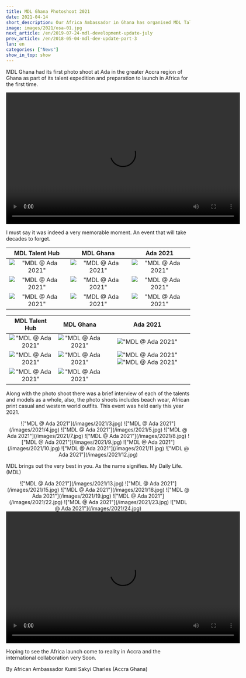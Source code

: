 ```yaml
---
title: MDL Ghana Photoshoot 2021
date: 2021-04-14    
short_description: Our Africa Ambassador in Ghana has organised MDL Talent Hub photo shoot; it's amazing!
image: images/2021/osa-01.jpg
next_article: /en/2019-07-24-mdl-development-update-july
prev_article: /en/2018-05-04-mdl-dev-update-part-3
lan: en
categories: ["News"]
show_in_top: show
---
```


MDL Ghana had its first photo shoot at Ada in the greater Accra region of Ghana as part of its talent expedition and preparation to launch in Africa for the first time.


<video width="640" height="360" controls>
  <source src="/images/2021/helloFromGhana.mp4" type="video/mp4">
Your browser does not support the video tag.
</video>

I must say it was indeed a very memorable moment. An event that will take decades to forget.


MDL Talent Hub             |   MDL Ghana    |        Ada 2021
:-------------------------:|:-------------------------:|:-------------------------:
!["MDL @ Ada 2021"](/images/2021/1.jpg)  | !["MDL @ Ada 2021"](/images/2021/2.jpg)  |  !["MDL @ Ada 2021"](/images/2021/26.jpg)
!["MDL @ Ada 2021"](/images/2021/25.jpg)  | !["MDL @ Ada 2021"](/images/2021/27.jpg)  |  !["MDL @ Ada 2021"](/images/2021/28.jpg)
!["MDL @ Ada 2021"](/images/2021/29.jpg)  |  !["MDL @ Ada 2021"](/images/2021/30.jpg) |  !["MDL @ Ada 2021"](/images/2021/31.jpg)



MDL Talent Hub             |   MDL Ghana    |        Ada 2021
:-------------------------:|:-------------------------:|:-------------------------:
!["MDL @ Ada 2021"](/images/2021/32.jpg)  |  !["MDL @ Ada 2021"](/images/2021/33.jpg)  |  !["MDL @ Ada 2021"](/images/2021/34.jpg)
!["MDL @ Ada 2021"](/images/2021/35.jpg)  |  !["MDL @ Ada 2021"](/images/2021/36.jpg)  |  !["MDL @ Ada 2021"](/images/2021/37.jpg) !["MDL @ Ada 2021"](/images/2021/38.jpg)  | !["MDL @ Ada 2021"](/images/2021/39.jpg)  |  !["MDL @ Ada 2021"](/images/2021/40.jpg)
!["MDL @ Ada 2021"](/images/2021/41.jpg)  |  !["MDL @ Ada 2021"](/images/2021/42.jpg)


Along with the photo shoot there was a brief interview of each of the talents and models as a whole, also, the photo shoots includes beach wear, African print casual and western world outfits. This event was held early this year 2021.

<center>
!["MDL @ Ada 2021"](/images/2021/3.jpg)
!["MDL @ Ada 2021"](/images/2021/4.jpg)
!["MDL @ Ada 2021"](/images/2021/5.jpg)
!["MDL @ Ada 2021"](/images/2021/7.jpg)
!["MDL @ Ada 2021"](/images/2021/8.jpg)
!["MDL @ Ada 2021"](/images/2021/9.jpg)
!["MDL @ Ada 2021"](/images/2021/10.jpg)
!["MDL @ Ada 2021"](/images/2021/11.jpg)
!["MDL @ Ada 2021"](/images/2021/12.jpg)

</center>

MDL brings out the very best in you. As the name signifies. My Daily Life. (MDL)


<center>
!["MDL @ Ada 2021"](/images/2021/13.jpg)
!["MDL @ Ada 2021"](/images/2021/15.jpg)
!["MDL @ Ada 2021"](/images/2021/18.jpg)
!["MDL @ Ada 2021"](/images/2021/19.jpg)
!["MDL @ Ada 2021"](/images/2021/22.jpg)
!["MDL @ Ada 2021"](/images/2021/23.jpg)
!["MDL @ Ada 2021"](/images/2021/24.jpg)


<video width="640" height="360" controls>
  <source src="/images/2021/dance.mp4" type="video/mp4">
Your browser does not support the video tag.
</video>
</center>

Hoping to see the Africa launch come to reality in Accra and the international collaboration very Soon.

By African Ambassador   Kumi Sakyi Charles (Accra Ghana)
